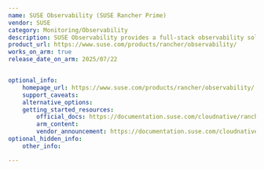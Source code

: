 ```yaml
---
name: SUSE Observability (SUSE Rancher Prime)
vendor: SUSE
category: Monitoring/Observability
description: SUSE Observability provides a full-stack observability solution for Kubernetes environments. It enables deep insights into cluster health, application performance, and infrastructure, offering real-time metrics, logs, and traces in one integrated platform with SUSE Rancher Prime.
product_url: https://www.suse.com/products/rancher/observability/
works_on_arm: true
release_date_on_arm: 2025/07/22


optional_info:
    homepage_url: https://www.suse.com/products/rancher/observability/
    support_caveats:
    alternative_options:
    getting_started_resources:
        official_docs: https://documentation.suse.com/cloudnative/rancher-manager/latest/en/integrations/suse-observability.html
        arm_content:
        vendor_announcement: https://documentation.suse.com/cloudnative/suse-observability/latest/en/setup/release-notes/v2.3.6.html
optional_hidden_info:
    other_info: 

---
```

